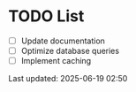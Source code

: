 # TODO List

- [ ] Update documentation
- [ ] Optimize database queries
- [ ] Implement caching

Last updated: 2025-06-19 02:50
